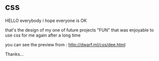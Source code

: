 # css

HELLO everybody i hope everyone is OK

that's the design of my one of future projects "FUN"
that was enjoyable to use css for me again after a long time 

you can see the preview from : http://dwarf.ml/css/dee.html

Thanks...
